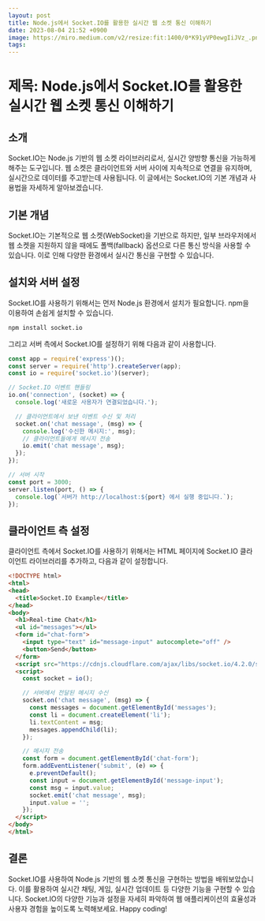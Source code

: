 ```yaml
---
layout: post
title: Node.js에서 Socket.IO를 활용한 실시간 웹 소켓 통신 이해하기
date: 2023-08-04 21:52 +0900
image: https://miro.medium.com/v2/resize:fit:1400/0*K91yVP0ewgIiJVz_.png
tags: 
---
```

# 제목: Node.js에서 Socket.IO를 활용한 실시간 웹 소켓 통신 이해하기

## 소개

Socket.IO는 Node.js 기반의 웹 소켓 라이브러리로서, 실시간 양방향 통신을 가능하게 해주는 도구입니다. 웹 소켓은 클라이언트와 서버 사이에 지속적으로 연결을 유지하며, 실시간으로 데이터를 주고받는데 사용됩니다. 이 글에서는 Socket.IO의 기본 개념과 사용법을 자세하게 알아보겠습니다.

## 기본 개념

Socket.IO는 기본적으로 웹 소켓(WebSocket)을 기반으로 하지만, 일부 브라우저에서 웹 소켓을 지원하지 않을 때에도 폴백(fallback) 옵션으로 다른 통신 방식을 사용할 수 있습니다. 이로 인해 다양한 환경에서 실시간 통신을 구현할 수 있습니다.

## 설치와 서버 설정

Socket.IO를 사용하기 위해서는 먼저 Node.js 환경에서 설치가 필요합니다. npm을 이용하여 손쉽게 설치할 수 있습니다.

```bash
npm install socket.io
```

그리고 서버 측에서 Socket.IO를 설정하기 위해 다음과 같이 사용합니다.

```javascript
const app = require('express')();
const server = require('http').createServer(app);
const io = require('socket.io')(server);

// Socket.IO 이벤트 핸들링
io.on('connection', (socket) => {
  console.log('새로운 사용자가 연결되었습니다.');

  // 클라이언트에서 보낸 이벤트 수신 및 처리
  socket.on('chat message', (msg) => {
    console.log('수신한 메시지:', msg);
    // 클라이언트들에게 메시지 전송
    io.emit('chat message', msg);
  });
});

// 서버 시작
const port = 3000;
server.listen(port, () => {
  console.log(`서버가 http://localhost:${port} 에서 실행 중입니다.`);
});
```

## 클라이언트 측 설정

클라이언트 측에서 Socket.IO를 사용하기 위해서는 HTML 페이지에 Socket.IO 클라이언트 라이브러리를 추가하고, 다음과 같이 설정합니다.

```html
<!DOCTYPE html>
<html>
<head>
  <title>Socket.IO Example</title>
</head>
<body>
  <h1>Real-time Chat</h1>
  <ul id="messages"></ul>
  <form id="chat-form">
    <input type="text" id="message-input" autocomplete="off" />
    <button>Send</button>
  </form>
  <script src="https://cdnjs.cloudflare.com/ajax/libs/socket.io/4.2.0/socket.io.js"></script>
  <script>
    const socket = io();

    // 서버에서 전달된 메시지 수신
    socket.on('chat message', (msg) => {
      const messages = document.getElementById('messages');
      const li = document.createElement('li');
      li.textContent = msg;
      messages.appendChild(li);
    });

    // 메시지 전송
    const form = document.getElementById('chat-form');
    form.addEventListener('submit', (e) => {
      e.preventDefault();
      const input = document.getElementById('message-input');
      const msg = input.value;
      socket.emit('chat message', msg);
      input.value = '';
    });
  </script>
</body>
</html>
```

## 결론

Socket.IO를 사용하여 Node.js 기반의 웹 소켓 통신을 구현하는 방법을 배워보았습니다. 이를 활용하여 실시간 채팅, 게임, 실시간 업데이트 등 다양한 기능을 구현할 수 있습니다. Socket.IO의 다양한 기능과 설정을 자세히 파악하여 웹 애플리케이션의 효율성과 사용자 경험을 높이도록 노력해보세요. Happy coding!